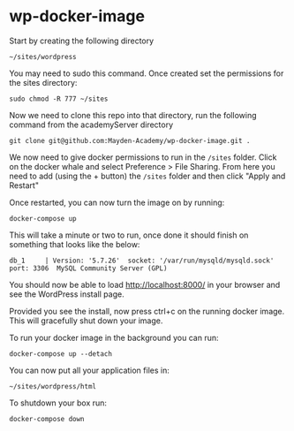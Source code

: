 # wp-docker-image

Start by creating the following directory

```
~/sites/wordpress
```

You may need to sudo this command. Once created set the permissions for the sites directory:

```
sudo chmod -R 777 ~/sites
```

Now we need to clone this repo into that directory, run the following command from the academyServer directory

```
git clone git@github.com:Mayden-Academy/wp-docker-image.git .
```

We now need to give docker permissions to run in the `/sites` folder. Click on the docker whale and select Preference > File Sharing. From here you need to add (using the + button) the `/sites` folder and then click "Apply and Restart"

Once restarted, you can now turn the image on by running:

```
docker-compose up
```

This will take a minute or two to run, once done it should finish on something that looks like the below:

```
db_1     | Version: '5.7.26'  socket: '/var/run/mysqld/mysqld.sock'  port: 3306  MySQL Community Server (GPL)
```

You should now be able to load [http://localhost:8000/](http://localhost:8000/) in your browser and see the WordPress install page.

Provided you see the install, now press ctrl+c on the running docker image. This will gracefully shut down your image.

To run your docker image in the background you can run:

```
docker-compose up --detach
```

You can now put all your application files in:
```
~/sites/wordpress/html
```

To shutdown your box run:
```
docker-compose down
```
